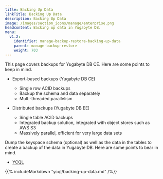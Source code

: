 ```yaml
---
title: Backing Up Data
linkTitle: Backing Up Data
description: Backing Up Data
image: /images/section_icons/manage/enterprise.png
headcontent: Backing up data in Yugabyte DB.
menu:
  v1.2:
    identifier: manage-backup-restore-backing-up-data
    parent: manage-backup-restore
    weight: 703
---
```


This page covers backups for Yugabyte DB CE. Here are some points to keep in mind.

- Export-based backups (Yugabyte DB CE)
  - Single row ACID backups
  - Backup the schema and data separately
  - Multi-threaded parallelism

- Distributed backups (Yugabyte DB EE)
  - Single table ACID backups
  - Integrated backup solution, integrated with object stores such as AWS S3
  - Massively parallel, efficient for very large data sets

Dump the keyspace schema (optional) as well as the data in the tables to create a backup of the data in Yugabyte DB. Here are some points to bear in mind.

<ul class="nav nav-tabs nav-tabs-yb">
  <li>
    <a href="#cassandra" class="nav-link active" id="cassandra-tab" data-toggle="tab" role="tab" aria-controls="cassandra" aria-selected="true">
      <i class="icon-cassandra" aria-hidden="true"></i>
      YCQL
    </a>
  </li>
</ul>

<div class="tab-content">
  <div id="cassandra" class="tab-pane fade show active" role="tabpanel" aria-labelledby="cassandra-tab">
    {{% includeMarkdown "ycql/backing-up-data.md" /%}}
  </div>
</div>




